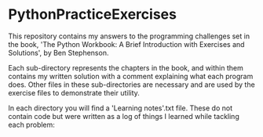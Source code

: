 # PythonPracticeExercises

This repository contains my answers to the programming challenges set in the book, 'The Python Workbook: A Brief Introduction with Exercises and Solutions', by Ben Stephenson.

Each sub-directory represents the chapters in the book, and within them contains my written solution with a comment explaining what each program does. Other files in these sub-directories are necessary and are used by the exercise files to demonstrate their utility.

In each directory you will find a 'Learning notes'.txt file. These do not contain code but were written as a log of things I learned while tackling each problem:
